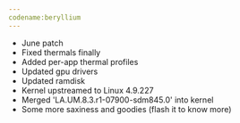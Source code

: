 ```yaml
---
codename:beryllium
---
```


- June patch
- Fixed thermals finally
- Added per-app thermal profiles
- Updated gpu drivers
- Updated ramdisk
- Kernel upstreamed to Linux 4.9.227
- Merged 'LA.UM.8.3.r1-07900-sdm845.0' into kernel
- Some more saxiness and goodies (flash it to know more)

